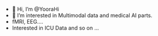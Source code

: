 - 👋 Hi, I’m @YooraHi
- 👀 I’m interested in Multimodal data and medical AI parts. 
- fMRI, EEG....
- Interested in ICU Data and so on ...













